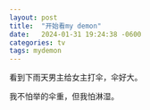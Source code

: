 ```yaml
---
layout: post
title:  "开始看my demon"
date:   2024-01-31 19:24:38 -0600
categories: tv
tags: mydemon
---
```


看到下雨天男主给女主打伞，伞好大。

我不怕举的伞重，但我怕淋湿。